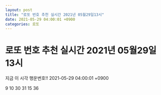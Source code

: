 ```yaml
---
layout: post
title: "로또 번호 추천 실시간 2021년 05월29일13시"
date: 2021-05-29 04:00:01 +0900
categories: 로또
---
```


# 로또 번호 추천 실시간 2021년 05월29일13시

지금 이 시각 행운번호!! 2021-05-29 04:00:01 +0900

 9  10  30  31  15  36 

